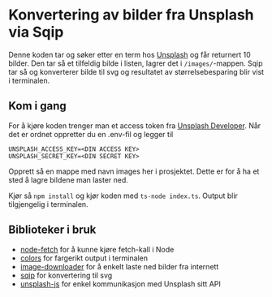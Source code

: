 # Konvertering av bilder fra Unsplash via Sqip

Denne koden tar og søker etter en term hos [Unsplash](https://unsplash.com/) og får returnert 10 bilder. Den tar så et tilfeldig bilde i listen, lagrer det i `/images/`-mappen. Sqip tar så og konverterer bilde til svg og resultatet av størrelsebesparing blir vist i terminalen.

## Kom i gang
For å kjøre koden trenger man et access token fra [Unsplash Developer](https://unsplash.com/developers). Når det er ordnet oppretter du en .env-fil og legger til 
```
UNSPLASH_ACCESS_KEY=<DIN ACCESS KEY>
UNSPLASH_SECRET_KEY=<DIN SECRET KEY>
```

Opprett så en mappe med navn images her i prosjektet. Dette er for å ha et sted å lagre bildene man laster ned.

Kjør så `npm install` og kjør koden med `ts-node index.ts`. Output blir tilgjengelig i terminalen.

## Biblioteker i bruk
* [node-fetch](https://www.npmjs.com/package/node-fetch) for å kunne kjøre fetch-kall i Node
* [colors](https://www.npmjs.com/package/colors) for fargerikt output i terminalen
* [image-downloader](https://www.npmjs.com/package/image-downloader) for å enkelt laste ned bilder fra internett
* [sqip](https://github.com/axe312ger/sqip) for konvertering til svg
* [unsplash-js](https://github.com/unsplash/unsplash-js) for enkel kommunikasjon med Unsplash sitt API